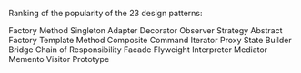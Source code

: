 Ranking of the popularity of the 23 design patterns:

Factory Method
Singleton
Adapter
Decorator
Observer
Strategy
Abstract Factory
Template Method
Composite
Command
Iterator
Proxy
State
Builder
Bridge
Chain of Responsibility
Facade
Flyweight
Interpreter
Mediator
Memento
Visitor
Prototype
